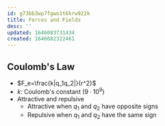 ```yaml
---
id: g73bb3wp7fgwo1t6krw922k
title: Forces and Fields
desc: ''
updated: 1646083731434
created: 1646082322461
---
```


## Coulomb's Law

* $F_e=\frac{k|q_1q_2|}{r^2}$
* $k$: Coulomb's constant ($9·10^9$)
* Attractive and repulsive
    * Attractive when $q_1$ and $q_2$ have opposite signs
    * Repulsive when $q_1$ and $q_2$ have the same sign
